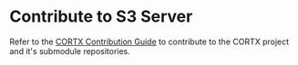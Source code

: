 # Contribute to S3 Server

Refer to the [CORTX Contribution Guide](https://github.com/Seagate/cortx/blob/main/CONTRIBUTING.md) to contribute to the CORTX project and it's submodule repositories.
